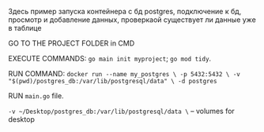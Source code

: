 Здесь пример запуска контейнера с бд postgres, подключение к бд, просмотр и добавление данных, проверкаой существует ли данные уже в таблице

GO TO THE PROJECT FOLDER in CMD

EXECUTE COMMANDS: `go main init myproject`; `go mod tidy`.

RUN COMMAND:
`docker run --name my_postgres \
  -p 5432:5432 \
  -v "$(pwd)/postgres_db:/var/lib/postgresql/data" \
  -d postgres`


RUN `main.go` file.


`-v ~/Desktop/postgres_db:/var/lib/postgresql/data \` – volumes for desktop
